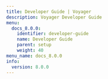 ```yaml
---
title: Developer Guide | Voyager
description: Voyager Developer Guide
menu:
  docs_8.0.0:
    identifier: developer-guide
    name: Developer Guide
    parent: setup
    weight: 40
menu_name: docs_8.0.0
info:
  version: 8.0.0
---
```


